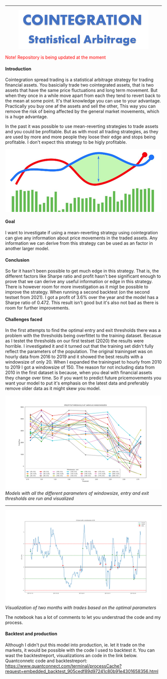 ----
<p align="center">
  <img src="img/Cointegration.png" />
</p>

<span style="color:red">Note! Repository is being updated at the moment</span>

#### Introduction
Cointegration spread trading is a statistical arbitrage strategy for trading financial assets. You basicially trade two cointegrated assets, that is two assets that have the same price fluctuations and long term movement. But when they once in a while move apart from each they tend to revert back to the mean at some point. It's that knowledge you can use to your advantage.
Practically you buy one af the assets and sell the other, This way you can remove the risk of being affected by the general market movements, which is a huge advantage. 

In the past it was possible to use mean-reverting strategies to trade assets and you could be profitable. But as with most all trading strategies, as they are used by more and more people they loose their edge and stops being profitable. I don't expect this strategy to be higly profitable.

![Graphs](img/Github_graphs.jpg)

#### Goal
I want to investigate if using a mean-reverting strategy using cointegration can give any information about price movements in the traded assets. Any information we can derive from this strategy can be used as an factor in another larger model.

#### Conclusion
So far it hasn't been possible to get much edge in this strategy. That is, the different factors like Sharpe ratio and profit hasn't bee significant enough to prove that we can derive any useful information or edge in this strategy. There is however room for more investigation as it migt be possible to improve the strategy.
When running a second backtest (on the second testset from 2021). I got a profit of 3.6% over the year and the model has a Sharpe ratio of 0.472. This result isn't good but it's also not bad as there is room for further improvements.

#### Challenges faced
In the first attempts to find the optimal entry and exit thresholds there was a problem with the thresholds being overfittet to the training dataset. Becasue as I testet the thresholds on our first testset (2020) the results were horrible. I investigated it and it turned out that the training set didn't fully reflect the parameters of the population. The original trainingset was on hourly data from 2016 to 2019 and it showed the best results with a windowsize of only 20. When I expanded the trainingset to hourly from 2010 to 2019 I got a windowsize of 150. The reason for not including data from 2010 in the first dataset is because, when you deal with financial assets they change over time. So if you want to predict future pricemovements you want your model to put it's emphasis on the latest data and preferably remove older data as it might skew you model.

![Thresholds](img/Profits.png)
*Models with all the different parameters of windowsize, entry and exit thresholds are run and visualized*

---

![Trades](img/trades.png)
*Visualization of two months with trades based on the optimal parameters*

The notebook has a lot of comments to let you understnad the code and my process.


#### Backtest and production
Although I didn't put this model into production, ie. let it trade on the markets, it would be possible with the code I used to backtest it. You can wast the backtestreport, visualizations an code in the link below.
Quantconnetc code and backtestreport:</br>
https://www.quantconnect.com/terminal/processCache?request=embedded_backtest_905cedf89d97241c80b91e4301658356.html


<!--stackedit_data:
eyJoaXN0b3J5IjpbLTE1MTE4NDkxMzcsNTU3Njc0NDAwLDE0NT
Y1Mzg1NDYsLTE0OTk1MjUyNzcsNTI2NTk5NDU0LC01NDI4NDMy
MTgsMTc3MTkwMzA4MSwyMDAzODY4NjUzLDEyOTE5NzMwMiwxOD
U1NjQ5ODk3LDEzMzk1NTcxNzMsMTk2NzkyNzU1NCwxMTMzNTkw
NzgyLC0xNDMzNzk4MDcxLC0xMzEzNDM4MTYyLDQ1ODQ2Mjk3Mi
wtMTAwMzA4MDYxMiwtMzY4MTg0MTI4XX0=
-->